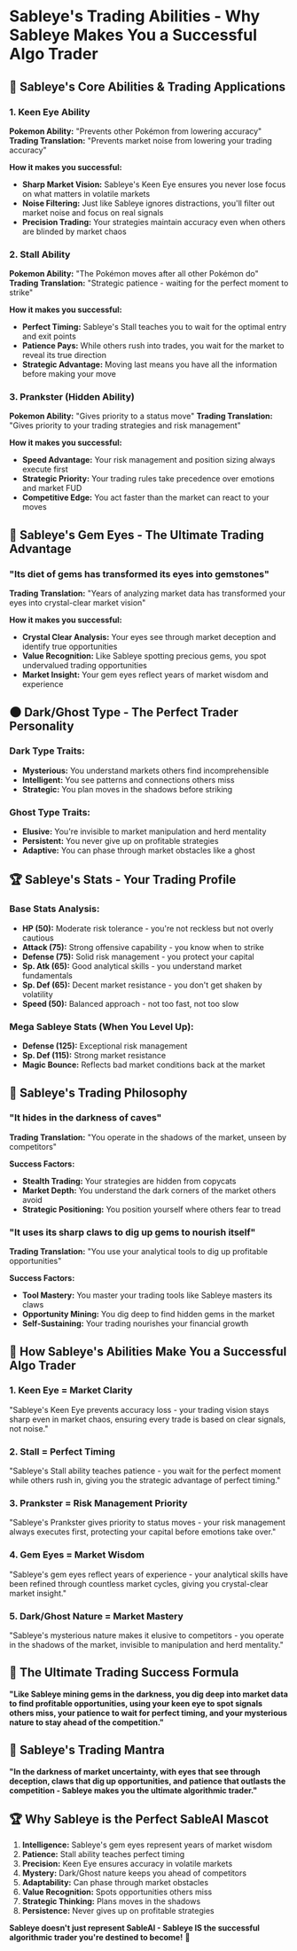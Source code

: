 # Sableye's Trading Abilities - Why Sableye Makes You a Successful Algo Trader

## 🎯 **Sableye's Core Abilities & Trading Applications**

### **1. Keen Eye Ability**
**Pokemon Ability:** "Prevents other Pokémon from lowering accuracy"
**Trading Translation:** "Prevents market noise from lowering your trading accuracy"

**How it makes you successful:**
- **Sharp Market Vision:** Sableye's Keen Eye ensures you never lose focus on what matters in volatile markets
- **Noise Filtering:** Just like Sableye ignores distractions, you'll filter out market noise and focus on real signals
- **Precision Trading:** Your strategies maintain accuracy even when others are blinded by market chaos

### **2. Stall Ability**
**Pokemon Ability:** "The Pokémon moves after all other Pokémon do"
**Trading Translation:** "Strategic patience - waiting for the perfect moment to strike"

**How it makes you successful:**
- **Perfect Timing:** Sableye's Stall teaches you to wait for the optimal entry and exit points
- **Patience Pays:** While others rush into trades, you wait for the market to reveal its true direction
- **Strategic Advantage:** Moving last means you have all the information before making your move

### **3. Prankster (Hidden Ability)**
**Pokemon Ability:** "Gives priority to a status move"
**Trading Translation:** "Gives priority to your trading strategies and risk management"

**How it makes you successful:**
- **Speed Advantage:** Your risk management and position sizing always execute first
- **Strategic Priority:** Your trading rules take precedence over emotions and market FUD
- **Competitive Edge:** You act faster than the market can react to your moves

## 💎 **Sableye's Gem Eyes - The Ultimate Trading Advantage**

### **"Its diet of gems has transformed its eyes into gemstones"**
**Trading Translation:** "Years of analyzing market data has transformed your eyes into crystal-clear market vision"

**How it makes you successful:**
- **Crystal Clear Analysis:** Your eyes see through market deception and identify true opportunities
- **Value Recognition:** Like Sableye spotting precious gems, you spot undervalued trading opportunities
- **Market Insight:** Your gem eyes reflect years of market wisdom and experience

## 🌑 **Dark/Ghost Type - The Perfect Trader Personality**

### **Dark Type Traits:**
- **Mysterious:** You understand markets others find incomprehensible
- **Intelligent:** You see patterns and connections others miss
- **Strategic:** You plan moves in the shadows before striking

### **Ghost Type Traits:**
- **Elusive:** You're invisible to market manipulation and herd mentality
- **Persistent:** You never give up on profitable strategies
- **Adaptive:** You can phase through market obstacles like a ghost

## 🏆 **Sableye's Stats - Your Trading Profile**

### **Base Stats Analysis:**
- **HP (50):** Moderate risk tolerance - you're not reckless but not overly cautious
- **Attack (75):** Strong offensive capability - you know when to strike
- **Defense (75):** Solid risk management - you protect your capital
- **Sp. Atk (65):** Good analytical skills - you understand market fundamentals
- **Sp. Def (65):** Decent market resistance - you don't get shaken by volatility
- **Speed (50):** Balanced approach - not too fast, not too slow

### **Mega Sableye Stats (When You Level Up):**
- **Defense (125):** Exceptional risk management
- **Sp. Def (115):** Strong market resistance
- **Magic Bounce:** Reflects bad market conditions back at the market

## 🎯 **Sableye's Trading Philosophy**

### **"It hides in the darkness of caves"**
**Trading Translation:** "You operate in the shadows of the market, unseen by competitors"

**Success Factors:**
- **Stealth Trading:** Your strategies are hidden from copycats
- **Market Depth:** You understand the dark corners of the market others avoid
- **Strategic Positioning:** You position yourself where others fear to tread

### **"It uses its sharp claws to dig up gems to nourish itself"**
**Trading Translation:** "You use your analytical tools to dig up profitable opportunities"

**Success Factors:**
- **Tool Mastery:** You master your trading tools like Sableye masters its claws
- **Opportunity Mining:** You dig deep to find hidden gems in the market
- **Self-Sustaining:** Your trading nourishes your financial growth

## 🚀 **How Sableye's Abilities Make You a Successful Algo Trader**

### **1. Keen Eye = Market Clarity**
"Sableye's Keen Eye prevents accuracy loss - your trading vision stays sharp even in market chaos, ensuring every trade is based on clear signals, not noise."

### **2. Stall = Perfect Timing**
"Sableye's Stall ability teaches patience - you wait for the perfect moment while others rush in, giving you the strategic advantage of perfect timing."

### **3. Prankster = Risk Management Priority**
"Sableye's Prankster gives priority to status moves - your risk management always executes first, protecting your capital before emotions take over."

### **4. Gem Eyes = Market Wisdom**
"Sableye's gem eyes reflect years of experience - your analytical skills have been refined through countless market cycles, giving you crystal-clear market insight."

### **5. Dark/Ghost Nature = Market Mastery**
"Sableye's mysterious nature makes it elusive to competitors - you operate in the shadows of the market, invisible to manipulation and herd mentality."

## 💎 **The Ultimate Trading Success Formula**

**"Like Sableye mining gems in the darkness, you dig deep into market data to find profitable opportunities, using your keen eye to spot signals others miss, your patience to wait for perfect timing, and your mysterious nature to stay ahead of the competition."**

## 🎯 **Sableye's Trading Mantra**

**"In the darkness of market uncertainty, with eyes that see through deception, claws that dig up opportunities, and patience that outlasts the competition - Sableye makes you the ultimate algorithmic trader."**

## 🏆 **Why Sableye is the Perfect SableAI Mascot**

1. **Intelligence:** Sableye's gem eyes represent years of market wisdom
2. **Patience:** Stall ability teaches perfect timing
3. **Precision:** Keen Eye ensures accuracy in volatile markets
4. **Mystery:** Dark/Ghost nature keeps you ahead of competitors
5. **Adaptability:** Can phase through market obstacles
6. **Value Recognition:** Spots opportunities others miss
7. **Strategic Thinking:** Plans moves in the shadows
8. **Persistence:** Never gives up on profitable strategies

**Sableye doesn't just represent SableAI - Sableye IS the successful algorithmic trader you're destined to become!** 🚀
